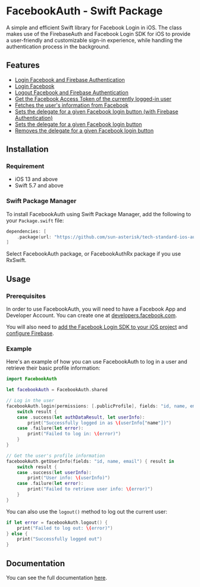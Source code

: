 # FacebookAuth - Swift Package

A simple and efficient Swift library for Facebook Login in iOS. The class makes use of the FirebaseAuth and Facebook Login SDK for iOS to provide a user-friendly and customizable sign-in experience, while handling the authentication process in the background.

## Features

- [Login Facebook and Firebase Authentication](https://github.com/sun-asterisk/tech-standard-ios-auth/wiki/FacebookAuth#login-facebook-and-firebase-authentication)
- [Login Facebook](https://github.com/sun-asterisk/tech-standard-ios-auth/wiki/FacebookAuth#login-facebook)
- [Logout Facebook and Firebase Authentication](https://github.com/sun-asterisk/tech-standard-ios-auth/wiki/FacebookAuth#logout-facebook-and-firebase-authentication)
- [Get the Facebook Access Token of the currently logged-in user](https://github.com/sun-asterisk/tech-standard-ios-auth/wiki/FacebookAuth#get-the-facebook-access-token-of-the-currently-logged-in-user)
- [Fetches the user's information from Facebook](https://github.com/sun-asterisk/tech-standard-ios-auth/wiki/FacebookAuth#fetches-the-users-information-from-facebook)
- [Sets the delegate for a given Facebook login button (with Firebase Authentication)](https://github.com/sun-asterisk/tech-standard-ios-auth/wiki/FacebookAuth#sets-the-delegate-for-a-given-facebook-login-button-with-firebase-authentication)
- [Sets the delegate for a given Facebook login button](https://github.com/sun-asterisk/tech-standard-ios-auth/wiki/FacebookAuth#sets-the-delegate-for-a-given-facebook-login-button)
- [Removes the delegate for a given Facebook login button](https://github.com/sun-asterisk/tech-standard-ios-auth/wiki/FacebookAuth#removes-the-delegate-for-a-given-facebook-login-button)

## Installation

### Requirement

- iOS 13 and above
- Swift 5.7 and above

### Swift Package Manager

To install FacebookAuth using Swift Package Manager, add the following to your `Package.swift` file:

```Swift
dependencies: [
    .package(url: "https://github.com/sun-asterisk/tech-standard-ios-auth", from: "1.0.0")
]
```

Select FacebookAuth package, or FacebookAuthRx package if you use RxSwift.

## Usage

### Prerequisites

In order to use FacebookAuth, you will need to have a Facebook App and Developer Account. You can create one at [developers.facebook.com](https://developers.facebook.com/).

You will also need to [add the Facebook Login SDK to your iOS project](https://developers.facebook.com/docs/facebook-login/ios) and [configure Firebase](https://firebase.google.com/docs/ios/setup).

### Example

Here's an example of how you can use FacebookAuth to log in a user and retrieve their basic profile information:

```swift
import FacebookAuth

let facebookAuth = FacebookAuth.shared

// Log in the user
facebookAuth.login(permissions: [.publicProfile], fields: "id, name, email", viewController: self) { result in
    switch result {
    case .success(let authDataResult, let userInfo):
        print("Successfully logged in as \(userInfo["name"])")
    case .failure(let error):
        print("Failed to log in: \(error)")
    }
}

// Get the user's profile information
facebookAuth.getUserInfo(fields: "id, name, email") { result in
    switch result {
    case .success(let userInfo):
        print("User info: \(userInfo)")
    case .failure(let error):
        print("Failed to retrieve user info: \(error)")
    }
}

```

You can also use the `logout()` method to log out the current user:

```swift
if let error = facebookAuth.logout() {
    print("Failed to log out: \(error)")
} else {
    print("Successfully logged out")
}
```

## Documentation

You can see the full documentation [here](https://github.com/sun-asterisk/tech-standard-ios-auth/wiki/FacebookAuth).
